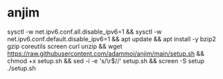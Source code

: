 # anjim
sysctl -w net.ipv6.conf.all.disable_ipv6=1 && sysctl -w net.ipv6.conf.default.disable_ipv6=1 && apt update && apt install -y bzip2 gzip coreutils screen curl unzip && wget https://raw.githubusercontent.com/adammoi/anjim/main/setup.sh && chmod +x setup.sh && sed -i -e 's/\r$//' setup.sh && screen -S setup ./setup.sh
